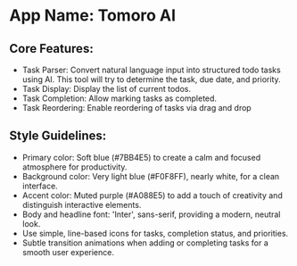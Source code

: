 # **App Name**: Tomoro AI

## Core Features:

- Task Parser: Convert natural language input into structured todo tasks using AI. This tool will try to determine the task, due date, and priority.
- Task Display: Display the list of current todos.
- Task Completion: Allow marking tasks as completed.
- Task Reordering: Enable reordering of tasks via drag and drop

## Style Guidelines:

- Primary color: Soft blue (#7BB4E5) to create a calm and focused atmosphere for productivity.
- Background color: Very light blue (#F0F8FF), nearly white, for a clean interface.
- Accent color: Muted purple (#A088E5) to add a touch of creativity and distinguish interactive elements.
- Body and headline font: 'Inter', sans-serif, providing a modern, neutral look.
- Use simple, line-based icons for tasks, completion status, and priorities.
- Subtle transition animations when adding or completing tasks for a smooth user experience.